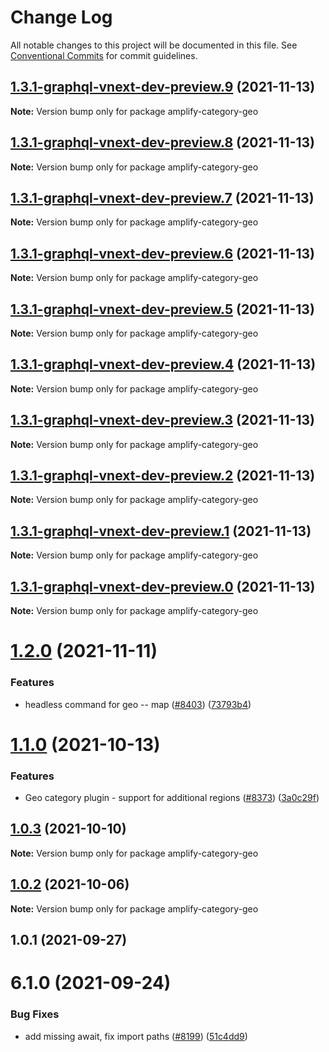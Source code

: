 # Change Log

All notable changes to this project will be documented in this file.
See [Conventional Commits](https://conventionalcommits.org) for commit guidelines.

## [1.3.1-graphql-vnext-dev-preview.9](https://github.com/aws-amplify/amplify-cli/compare/amplify-category-geo@1.2.0...amplify-category-geo@1.3.1-graphql-vnext-dev-preview.9) (2021-11-13)

**Note:** Version bump only for package amplify-category-geo





## [1.3.1-graphql-vnext-dev-preview.8](https://github.com/aws-amplify/amplify-cli/compare/amplify-category-geo@1.2.0...amplify-category-geo@1.3.1-graphql-vnext-dev-preview.8) (2021-11-13)

**Note:** Version bump only for package amplify-category-geo





## [1.3.1-graphql-vnext-dev-preview.7](https://github.com/aws-amplify/amplify-cli/compare/amplify-category-geo@1.2.0...amplify-category-geo@1.3.1-graphql-vnext-dev-preview.7) (2021-11-13)

**Note:** Version bump only for package amplify-category-geo





## [1.3.1-graphql-vnext-dev-preview.6](https://github.com/aws-amplify/amplify-cli/compare/amplify-category-geo@1.2.0...amplify-category-geo@1.3.1-graphql-vnext-dev-preview.6) (2021-11-13)

**Note:** Version bump only for package amplify-category-geo





## [1.3.1-graphql-vnext-dev-preview.5](https://github.com/aws-amplify/amplify-cli/compare/amplify-category-geo@1.2.0...amplify-category-geo@1.3.1-graphql-vnext-dev-preview.5) (2021-11-13)

**Note:** Version bump only for package amplify-category-geo





## [1.3.1-graphql-vnext-dev-preview.4](https://github.com/aws-amplify/amplify-cli/compare/amplify-category-geo@1.2.0...amplify-category-geo@1.3.1-graphql-vnext-dev-preview.4) (2021-11-13)

**Note:** Version bump only for package amplify-category-geo





## [1.3.1-graphql-vnext-dev-preview.3](https://github.com/aws-amplify/amplify-cli/compare/amplify-category-geo@1.2.0...amplify-category-geo@1.3.1-graphql-vnext-dev-preview.3) (2021-11-13)

**Note:** Version bump only for package amplify-category-geo





## [1.3.1-graphql-vnext-dev-preview.2](https://github.com/aws-amplify/amplify-cli/compare/amplify-category-geo@1.2.0...amplify-category-geo@1.3.1-graphql-vnext-dev-preview.2) (2021-11-13)

**Note:** Version bump only for package amplify-category-geo





## [1.3.1-graphql-vnext-dev-preview.1](https://github.com/aws-amplify/amplify-cli/compare/amplify-category-geo@1.2.0...amplify-category-geo@1.3.1-graphql-vnext-dev-preview.1) (2021-11-13)

**Note:** Version bump only for package amplify-category-geo





## [1.3.1-graphql-vnext-dev-preview.0](https://github.com/aws-amplify/amplify-cli/compare/amplify-category-geo@1.2.0...amplify-category-geo@1.3.1-graphql-vnext-dev-preview.0) (2021-11-13)

**Note:** Version bump only for package amplify-category-geo





# [1.2.0](https://github.com/aws-amplify/amplify-cli/compare/amplify-category-geo@1.1.0...amplify-category-geo@1.2.0) (2021-11-11)


### Features

* headless command for geo -- map ([#8403](https://github.com/aws-amplify/amplify-cli/issues/8403)) ([73793b4](https://github.com/aws-amplify/amplify-cli/commit/73793b44411d329c52bed9337c0933d7066ee4de))





# [1.1.0](https://github.com/aws-amplify/amplify-cli/compare/amplify-category-geo@1.0.3...amplify-category-geo@1.1.0) (2021-10-13)


### Features

* Geo category plugin - support for additional regions ([#8373](https://github.com/aws-amplify/amplify-cli/issues/8373)) ([3a0c29f](https://github.com/aws-amplify/amplify-cli/commit/3a0c29fc1cb07fb1f16ac9546148c564eee97989))





## [1.0.3](https://github.com/aws-amplify/amplify-cli/compare/amplify-category-geo@1.0.2...amplify-category-geo@1.0.3) (2021-10-10)

**Note:** Version bump only for package amplify-category-geo





## [1.0.2](https://github.com/aws-amplify/amplify-cli/compare/amplify-category-geo@1.0.1...amplify-category-geo@1.0.2) (2021-10-06)

**Note:** Version bump only for package amplify-category-geo





## 1.0.1 (2021-09-27)



# 6.1.0 (2021-09-24)


### Bug Fixes

* add missing await, fix import paths ([#8199](https://github.com/aws-amplify/amplify-cli/issues/8199)) ([51c4dd9](https://github.com/aws-amplify/amplify-cli/commit/51c4dd9c021d894fe2c06fc005e1e1960fe4529c))
